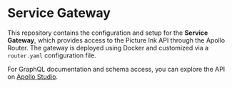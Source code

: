 # Service Gateway

This repository contains the configuration and setup for the **Service Gateway**, which provides access to the Picture Ink API through the Apollo Router. The gateway is deployed using Docker and customized via a `router.yaml` configuration file.

For GraphQL documentation and schema access, you can explore the API on [Apollo Studio](https://studio.apollographql.com/graph/Test-prod-gw4rh1/variant/current/home).
